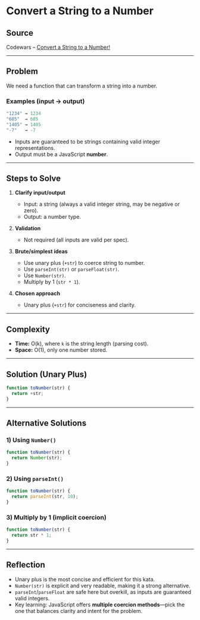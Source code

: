 # Convert a String to a Number

## Source
Codewars – [Convert a String to a Number!](https://www.codewars.com/kata/544675c6f971f7399a000e79)

---

## Problem
We need a function that can transform a string into a number.

### Examples (input → output)
```js
"1234" → 1234
"605"  → 605
"1405" → 1405
"-7"   → -7
```

- Inputs are guaranteed to be strings containing valid integer representations.  
- Output must be a JavaScript **number**.  

---

## Steps to Solve
1. **Clarify input/output**  
   - Input: a string (always a valid integer string, may be negative or zero).  
   - Output: a number type.  

2. **Validation**  
   - Not required (all inputs are valid per spec).  

3. **Brute/simplest ideas**  
   - Use unary plus (`+str`) to coerce string to number.  
   - Use `parseInt(str)` or `parseFloat(str)`.  
   - Use `Number(str)`.  
   - Multiply by 1 (`str * 1`).  

4. **Chosen approach**  
   - Unary plus (`+str`) for conciseness and clarity.  

---

## Complexity
- **Time:** O(k), where `k` is the string length (parsing cost).  
- **Space:** O(1), only one number stored.  

---

## Solution (Unary Plus)
```javascript
function toNumber(str) {
  return +str;
}
```

---

## Alternative Solutions

### 1) Using `Number()`
```javascript
function toNumber(str) {
  return Number(str);
}
```

### 2) Using `parseInt()`
```javascript
function toNumber(str) {
  return parseInt(str, 10);
}
```

### 3) Multiply by 1 (implicit coercion)
```javascript
function toNumber(str) {
  return str * 1;
}
```

---

## Reflection
- Unary plus is the most concise and efficient for this kata.  
- `Number(str)` is explicit and very readable, making it a strong alternative.  
- `parseInt`/`parseFloat` are safe here but overkill, as inputs are guaranteed valid integers.  
- Key learning: JavaScript offers **multiple coercion methods**—pick the one that balances clarity and intent for the problem.
